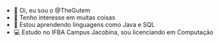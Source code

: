 - 👋 Oi, eu sou o @TheGutem
- 👀 Tenho interesse em muitas coisas
- 🌱 Estou aprendendo linguagens como Java e SQL
- 💻 Estudo no IFBA Campus Jacobina, sou licenciando em Computação

<!---
TheGutem/TheGutem is a ✨ special ✨ repository because its `README.md` (this file) appears on your GitHub profile.
You can click the Preview link to take a look at your changes.
--->

